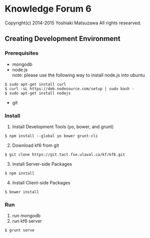 Knowledge Forum 6
======================

Copyright(c) 2014-2015 Yoshiaki Matsuzawa All rights researved.

Creating Development Environment
--------------------------------

### Prerequisites ###

* mongodb
* node.js  
note: please use the following way to install node.js into ubuntu  
```shell
$ sudo apt-get install curl
$ curl -sL https://deb.nodesource.com/setup | sudo bash -  
$ sudo apt-get install nodejs  
```
* git

### Install ###

1. Install Development Tools (yo, bower, and grunt)
```shell
$ npm install --global yo bower grunt-cli
```

2. Download kf6 from git  
```shell
$ git clone https://git.tact.fse.ulaval.ca/kf/kf6.git
```

3. Install Server-side Packages  
```shell
$ npm install
```

4. Install Client-side Packages  
```shell
$ bower install
```

### Run ###

1. run mongodb  
2. run kf6 server  
```shell
$ grunt serve
```

